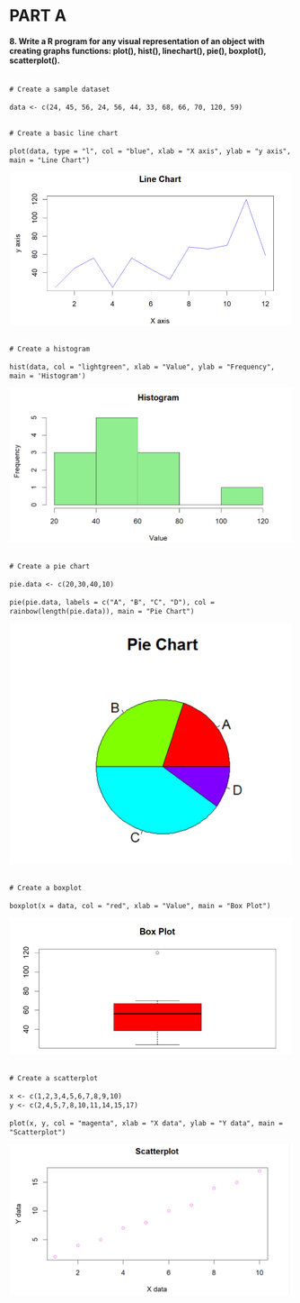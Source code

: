 # PART A

#### 8. Write a R program for any visual representation of an object with creating graphs functions: plot(), hist(), linechart(), pie(), boxplot(), scatterplot().

```{r}

# Create a sample dataset

data <- c(24, 45, 56, 24, 56, 44, 33, 68, 66, 70, 120, 59)
```

```{r}

# Create a basic line chart 

plot(data, type = "l", col = "blue", xlab = "X axis", ylab = "y axis", main = "Line Chart")
```

![](images/line.png)

```{r}

# Create a histogram

hist(data, col = "lightgreen", xlab = "Value", ylab = "Frequency", main = 'Histogram')
```

![](images/hist.png)

```{r}

# Create a pie chart

pie.data <- c(20,30,40,10)

pie(pie.data, labels = c("A", "B", "C", "D"), col = rainbow(length(pie.data)), main = "Pie Chart")
```

![](images/pie.png)

```{r}

# Create a boxplot

boxplot(x = data, col = "red", xlab = "Value", main = "Box Plot")
```

![](images/box.png)

```{r}

# Create a scatterplot

x <- c(1,2,3,4,5,6,7,8,9,10)
y <- c(2,4,5,7,8,10,11,14,15,17)

plot(x, y, col = "magenta", xlab = "X data", ylab = "Y data", main = "Scatterplot")
```

![](images/scatter.png)
